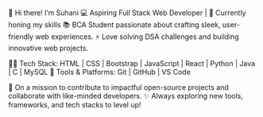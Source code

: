 👋 Hi there! I’m Suhani
💻 Aspiring Full Stack Web Developer | 🌱 Currently honing my skills
📚 BCA Student passionate about crafting sleek, user-friendly web experiences.
⚡ Love solving DSA challenges and building innovative web projects.

👨‍💻 Tech Stack: HTML | CSS | Bootstrap | JavaScript | React | Python | Java | C | MySQL
🔧 Tools & Platforms: Git | GitHub | VS Code

🎯 On a mission to contribute to impactful open-source projects and collaborate with like-minded developers.
✨ Always exploring new tools, frameworks, and tech stacks to level up!


